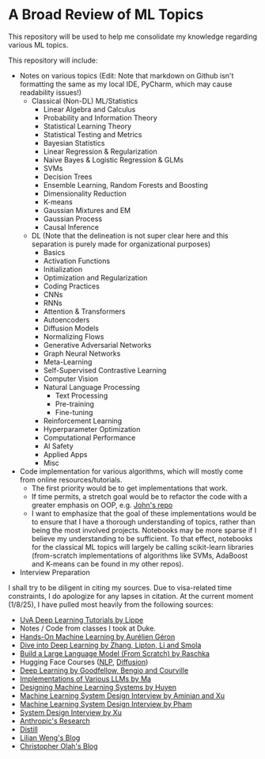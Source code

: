 # A Broad Review of ML Topics
This repository will be used to help me consolidate my knowledge regarding various ML topics.

This repository will include: 
* Notes on various topics (Edit: Note that markdown on Github isn't formatting the same as my local IDE, PyCharm, which may cause readability issues!)
  * Classical (Non-DL) ML/Statistics
    * Linear Algebra and Calculus
    * Probability and Information Theory
    * Statistical Learning Theory
    * Statistical Testing and Metrics
    * Bayesian Statistics
    * Linear Regression & Regularization
    * Naive Bayes & Logistic Regression & GLMs
    * SVMs
    * Decision Trees
    * Ensemble Learning, Random Forests and Boosting
    * Dimensionality Reduction
    * K-means
    * Gaussian Mixtures and EM
    * Gaussian Process
    * Causal Inference
  * DL (Note that the delineation is not super clear here and this separation is purely made for organizational purposes)
    * Basics
    * Activation Functions
    * Initialization
    * Optimization and Regularization
    * Coding Practices
    * CNNs
    * RNNs
    * Attention & Transformers
    * Autoencoders
    * Diffusion Models
    * Normalizing Flows
    * Generative Adversarial Networks
    * Graph Neural Networks
    * Meta-Learning
    * Self-Supervised Contrastive Learning
    * Computer Vision
    * Natural Language Processing
      * Text Processing
      * Pre-training
      * Fine-tuning
    * Reinforcement Learning
    * Hyperparameter Optimization
    * Computational Performance
    * AI Safety
    * Applied Apps
    * Misc
* Code implementation for various algorithms, which will mostly come from online resources/tutorials. 
  * The first priority would be to get implementations that work.
  * If time permits, a stretch goal would be to refactor the code with a greater emphasis on OOP, e.g. [John's repo](https://github.com/johnma2006/candle/tree/main)
  * I want to emphasize that the goal of these implementations would be to ensure that I have a thorough understanding of topics, rather than being the most involved projects. Notebooks may be more sparse if I believe my understanding to be sufficient. To that effect, notebooks for the classical ML topics will largely be calling scikit-learn libraries (from-scratch implementations of algorithms like SVMs, AdaBoost and K-means can be found in my other repos). 
* Interview Preparation

I shall try to be diligent in citing my sources. Due to visa-related time constraints, I do apologize for any lapses in citation. At the current moment (1/8/25), I have pulled most heavily from the following sources:
* [UvA Deep Learning Tutorials by Lippe](https://uvadlc-notebooks.readthedocs.io/en/latest/)
* Notes / Code from classes I took at Duke.
* [Hands-On Machine Learning by Aurélien Géron](https://www.amazon.com/Hands-Machine-Learning-Scikit-Learn-TensorFlow/dp/1098125975)
* [Dive into Deep Learning by Zhang, Lipton, Li and Smola](http://d2l.ai)
* [Build a Large Language Model (From Scratch) by Raschka](https://github.com/rasbt/LLMs-from-scratch)
* Hugging Face Courses ([NLP](https://huggingface.co/learn/nlp-course/en/chapter1/1), [Diffusion](https://huggingface.co/learn/diffusion-course/unit0/1))
* [Deep Learning by Goodfellow, Bengio and Courville](https://www.deeplearningbook.org)
* [Implementations of Various LLMs by Ma](https://github.com/johnma2006/candle)
* [Designing Machine Learning Systems by Huyen](https://www.amazon.com/Designing-Machine-Learning-Systems-Production-Ready/dp/1098107969)
* [Machine Learning System Design Interview by Aminian and Xu](https://bytebytego.com/intro/machine-learning-system-design-interview)
* [Machine Learning System Design Interview by Pham](https://www.amazon.com/Machine-Learning-Design-Interview-System/dp/B09YQWX59Z)
* [System Design Interview by Xu](https://www.amazon.com/System-Design-Interview-insiders-Second/dp/B08CMF2CQF)
* [Anthropic's Research](https://www.anthropic.com/research)
* [Distill](https://distill.pub)
* [Lilian Weng's Blog](https://lilianweng.github.io)
* [Christopher Olah's Blog](https://colah.github.io/about.html)
